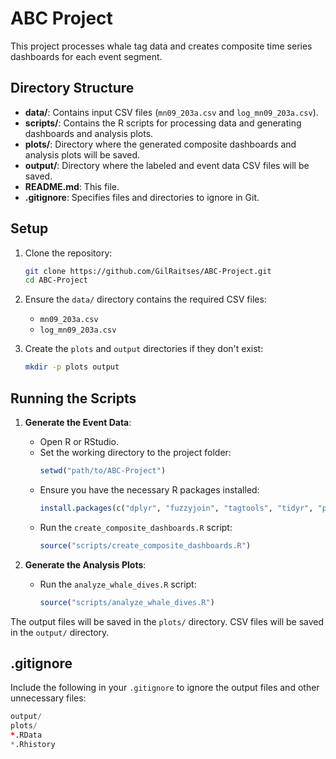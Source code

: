 # ABC Project

This project processes whale tag data and creates composite time series dashboards for each event segment.

## Directory Structure

- **data/**: Contains input CSV files (`mn09_203a.csv` and `log_mn09_203a.csv`).
- **scripts/**: Contains the R scripts for processing data and generating dashboards and analysis plots.
- **plots/**: Directory where the generated composite dashboards and analysis plots will be saved.
- **output/**: Directory where the labeled and event data CSV files will be saved.
- **README.md**: This file.
- **.gitignore**: Specifies files and directories to ignore in Git.

## Setup

1. Clone the repository:
    ```bash
    git clone https://github.com/GilRaitses/ABC-Project.git
    cd ABC-Project
    ```
2. Ensure the `data/` directory contains the required CSV files:
    - `mn09_203a.csv`
    - `log_mn09_203a.csv`

3. Create the `plots` and `output` directories if they don't exist:
    ```bash
    mkdir -p plots output
    ```

## Running the Scripts

1. **Generate the Event Data**:
    - Open R or RStudio.
    - Set the working directory to the project folder:
        ```r
        setwd("path/to/ABC-Project")
        ```
    - Ensure you have the necessary R packages installed:
        ```r
        install.packages(c("dplyr", "fuzzyjoin", "tagtools", "tidyr", "purrr", "stringr", "ggplot2", "patchwork", "scales"))
        ```
    - Run the `create_composite_dashboards.R` script:
        ```r
        source("scripts/create_composite_dashboards.R")
        ```

2. **Generate the Analysis Plots**:
    - Run the `analyze_whale_dives.R` script:
        ```r
        source("scripts/analyze_whale_dives.R")
        ```

The output files will be saved in the `plots/` directory. CSV files will be saved in the `output/` directory.

## .gitignore

Include the following in your `.gitignore` to ignore the output files and other unnecessary files:
```r
output/
plots/
*.RData
*.Rhistory
```
